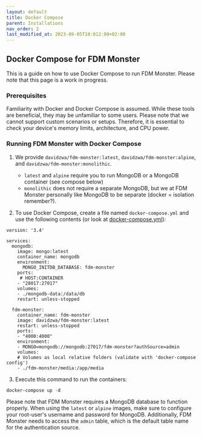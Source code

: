 ```yaml
---
layout: default
title: Docker Compose
parent: Installations
nav_order: 2
last_modified_at: 2023-09-05T10:012:00+02:00
---
```


## Docker Compose for FDM Monster

This is a guide on how to use Docker Compose to run FDM Monster. Please note that this page is a work in progress.

### Prerequisites

Familiarity with Docker and Docker Compose is assumed. While these tools are beneficial, they may be unfamiliar to some users. Please note that we cannot support custom scenarios or setups. Therefore, it is essential to check your device's memory limits, architecture, and CPU power.

### Running FDM Monster with Docker Compose

1. We provide `davidzwa/fdm-monster:latest`, `davidzwa/fdm-monster:alpine`, and `davidzwa/fdm-monster:monolithic`.
   - `latest` and `alpine` require you to run MongoDB or a MongoDB container (see compose below)
   - `monolithic` does not require a separate MongoDB, but we at FDM Monster personally like MongoDB to be separate (docker = isolation remember?).

2. To use Docker Compose, create a file named `docker-compose.yml` and use the following contents (or look at [docker-compose.yml](../../docker-compose.yml)):

```
version: '3.4' 

services:
  mongodb:
    image: mongo:latest
    container_name: mongodb
    environment:
      MONGO_INITDB_DATABASE: fdm-monster
    ports:
     # HOST:CONTAINER
    - "28017:27017"
    volumes:
    - ./mongodb-data:/data/db
    restart: unless-stopped

  fdm-monster:
    container_name: fdm-monster    
    image: davidzwa/fdm-monster:latest
    restart: unless-stopped
    ports:
    - "4000:4000"
    environment:
    - MONGO=mongodb://mongodb:27017/fdm-monster?authSource=admin
    volumes:
    # Volumes as local relative folders (validate with 'docker-compose config')
    - ./fdm-monster/media:/app/media
```

3. Execute this command to run the containers:

```powershell
docker-compose up -d
```

Please note that FDM Monster requires a MongoDB database to function properly. When using the `latest` or `alpine` images, make sure to configure your root-user's username and password for MongoDB. Additionally, FDM Monster needs to access the `admin` table, which is the default table name for the authentication source.
